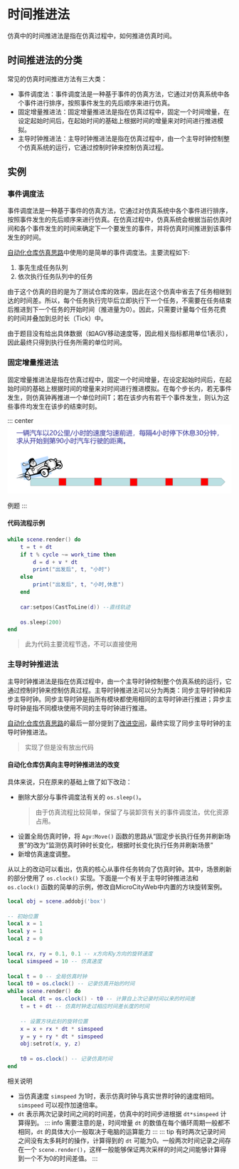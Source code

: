 # 时间推进法
仿真中的时间推进法是指在仿真过程中，如何推进仿真时间。

## 时间推进法的分类
常见的仿真时间推进方法有三大类：
* 事件调度法：事件调度法是一种基于事件的仿真方法，它通过对仿真系统中各个事件进行排序，按照事件发生的先后顺序来进行仿真。
* 固定增量推进法：固定增量推进法是指在仿真过程中，固定一个时间增量，在设定起始时间后，在起始时间的基础上根据时间的增量来对时间进行推进模拟。
* 主导时钟推进法：主导时钟推进法是指在仿真过程中，由一个主导时钟控制整个仿真系统的运行，它通过控制时钟来控制仿真过程。

## 实例
### 事件调度法
事件调度法是一种基于事件的仿真方法，它通过对仿真系统中各个事件进行排序，按照事件发生的先后顺序来进行仿真。在仿真过程中，仿真系统会根据当前仿真时间和各个事件发生的时间来确定下一个要发生的事件，并将仿真时间推进到该事件发生的时间。

[自动化仓库仿真思路](./warehouse_simulation.md)中使用的是简单的事件调度法。主要流程如下:
1. 事先生成任务队列
2. 依次执行任务队列中的任务

由于这个仿真的目的是为了测试仓库的效率，因此在这个仿真中省去了任务相继到达的时间差。所以，每个任务执行完毕后立即执行下一个任务，不需要在任务结束后推进到下一个任务的开始时间（推进量为0）。因此，只需要计量每个任务花费的时间并叠加到总时长（Tick）中。

由于题目没有给出具体数据（如AGV移动速度等，因此相关指标都用单位1表示），因此最终只得到执行任务所需的单位时间。

### 固定增量推进法
固定增量推进法是指在仿真过程中，固定一个时间增量，在设定起始时间后，在起始时间的基础上根据时间的增量来对时间进行推进模拟。在每个步长内，若无事件发生，则仿真钟再推进一个单位时间T；若在该步内有若干个事件发生，则认为这些事件均发生在该步的结束时刻。

::: center
![固定增量推进法](./images/fixed_increment_advance.png)

例题
:::

#### 代码流程示例
```lua
while scene.render() do
    t = t + dt
    if t % cycle ~= work_time then
        d = d + v * dt
        print("出发后", t, "小时")
    else
        print("出发后", t, "小时,休息")
    end

    car:setpos(CastToLine(d)) --直线轨迹

    os.sleep(200)
end
```
> 此为代码主要流程节选，不可以直接使用

### 主导时钟推进法
主导时钟推进法是指在仿真过程中，由一个主导时钟控制整个仿真系统的运行，它通过控制时钟来控制仿真过程。主导时钟推进法可以分为两类：同步主导时钟和异步主导时钟。同步主导时钟是指所有模块都使用相同的主导时钟进行推进；异步主导时钟是指不同模块使用不同的主导时钟进行推进。

[自动化仓库仿真思路](./warehouse_simulation.md)的最后一部分提到了[改进空间](./warehouse_simulation.md#改进空间)，最终实现了同步主导时钟的主导时钟推进法。
> 实现了但是没有放出代码

#### 自动化仓库仿真向主导时钟推进法的改变
具体来说，只在原来的基础上做了如下改动：
* 删除大部分与事件调度法有关的 `os.sleep()`。
  > 由于仿真流程比较简单，保留了与装卸货有关的事件调度法，优化资源占用。
* 设置全局仿真时钟，将 `Agv:Move()` 函数的思路从“固定步长执行任务并刷新场景”的改为“监测仿真时钟时长变化，根据时长变化执行任务并刷新场景”
* 新增仿真速度调整。

从以上的改动可以看出，仿真的核心从事件任务转向了仿真时钟。其中，场景刷新的部分使用了 `os.clock()` 实现。下面是一个有关于主导时钟推进法和 `os.clock()` 函数的简单的示例，修改自MicroCityWeb中内置的方块旋转案例。

```lua
local obj = scene.addobj('box')

-- 初始位置
local x = 1
local y = 1
local z = 0

local rx, ry = 0.1, 0.1 -- x方向和y方向的旋转速度
local simspeed = 10 -- 仿真速度

local t = 0 -- 全局仿真时钟
local t0 = os.clock() -- 记录仿真开始的时间
while scene.render() do
    local dt = os.clock() - t0 -- 计算自上次记录时间以来的时间差
    t = t + dt -- 仿真时钟走过相应时间差长度的时间
    
    -- 设置方块此刻的旋转位置
	x = x + rx * dt * simspeed 
	y = y + ry * dt * simspeed 
	obj:setrot(x, y, z)
	
    t0 = os.clock() -- 记录仿真时间
end
```
相关说明
* 当仿真速度 `simspeed` 为1时，表示仿真时钟与真实世界时钟的速度相同。`simspeed` 可以视作加速倍率。
* `dt` 表示两次记录时间之间的时间差，仿真中的时间步进根据 `dt*simspeed` 计算得到。
  ::: info
  需要注意的是，时间增量 `dt` 的数值在每个循环周期一般都不相同，`dt` 的具体大小一般取决于电脑的运算能力
  :::
  ::: tip
  有时两次记录时间之间没有太多耗时的操作，计算得到的 `dt` 可能为0。一般两次时间记录之间存在一个 `scene.render()`，这样一般能够保证两次采样的时间之间能够计算得到一个不为0的时间差值。
  :::